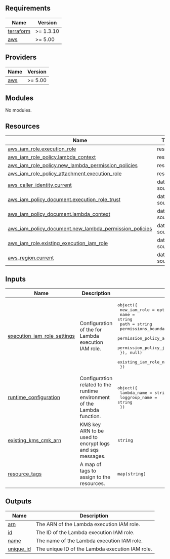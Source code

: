 <!-- BEGIN_TF_DOCS -->
## Requirements

| Name | Version |
|------|---------|
| <a name="requirement_terraform"></a> [terraform](#requirement\_terraform) | >= 1.3.10 |
| <a name="requirement_aws"></a> [aws](#requirement\_aws) | >= 5.00 |

## Providers

| Name | Version |
|------|---------|
| <a name="provider_aws"></a> [aws](#provider\_aws) | >= 5.00 |

## Modules

No modules.

## Resources

| Name | Type |
|------|------|
| [aws_iam_role.execution_role](https://registry.terraform.io/providers/hashicorp/aws/latest/docs/resources/iam_role) | resource |
| [aws_iam_role_policy.lambda_context](https://registry.terraform.io/providers/hashicorp/aws/latest/docs/resources/iam_role_policy) | resource |
| [aws_iam_role_policy.new_lambda_permission_policies](https://registry.terraform.io/providers/hashicorp/aws/latest/docs/resources/iam_role_policy) | resource |
| [aws_iam_role_policy_attachment.execution_role](https://registry.terraform.io/providers/hashicorp/aws/latest/docs/resources/iam_role_policy_attachment) | resource |
| [aws_caller_identity.current](https://registry.terraform.io/providers/hashicorp/aws/latest/docs/data-sources/caller_identity) | data source |
| [aws_iam_policy_document.execution_role_trust](https://registry.terraform.io/providers/hashicorp/aws/latest/docs/data-sources/iam_policy_document) | data source |
| [aws_iam_policy_document.lambda_context](https://registry.terraform.io/providers/hashicorp/aws/latest/docs/data-sources/iam_policy_document) | data source |
| [aws_iam_policy_document.new_lambda_permission_policies](https://registry.terraform.io/providers/hashicorp/aws/latest/docs/data-sources/iam_policy_document) | data source |
| [aws_iam_role.existing_execution_iam_role](https://registry.terraform.io/providers/hashicorp/aws/latest/docs/data-sources/iam_role) | data source |
| [aws_region.current](https://registry.terraform.io/providers/hashicorp/aws/latest/docs/data-sources/region) | data source |

## Inputs

| Name | Description | Type | Default | Required |
|------|-------------|------|---------|:--------:|
| <a name="input_execution_iam_role_settings"></a> [execution\_iam\_role\_settings](#input\_execution\_iam\_role\_settings) | Configuration of the for Lambda execution IAM role. | <pre>object({<br>    new_iam_role = optional(object({<br>      name                        = string<br>      path                        = string<br>      permissions_boundary_arn    = string<br>      permission_policy_arn_list  = list(string)<br>      permission_policy_json_list = list(string)<br>    }), null)<br>    existing_iam_role_name = optional(string, null)<br>  })</pre> | n/a | yes |
| <a name="input_runtime_configuration"></a> [runtime\_configuration](#input\_runtime\_configuration) | Configuration related to the runtime environment of the Lambda function. | <pre>object({<br>    lambda_name   = string<br>    loggroup_name = string<br>  })</pre> | n/a | yes |
| <a name="input_existing_kms_cmk_arn"></a> [existing\_kms\_cmk\_arn](#input\_existing\_kms\_cmk\_arn) | KMS key ARN to be used to encrypt logs and sqs messages. | `string` | `null` | no |
| <a name="input_resource_tags"></a> [resource\_tags](#input\_resource\_tags) | A map of tags to assign to the resources. | `map(string)` | `{}` | no |

## Outputs

| Name | Description |
|------|-------------|
| <a name="output_arn"></a> [arn](#output\_arn) | The ARN of the Lambda execution IAM role. |
| <a name="output_id"></a> [id](#output\_id) | The ID of the Lambda execution IAM role. |
| <a name="output_name"></a> [name](#output\_name) | The name of the Lambda execution IAM role. |
| <a name="output_unique_id"></a> [unique\_id](#output\_unique\_id) | The unique ID of the Lambda execution IAM role. |
<!-- END_TF_DOCS -->